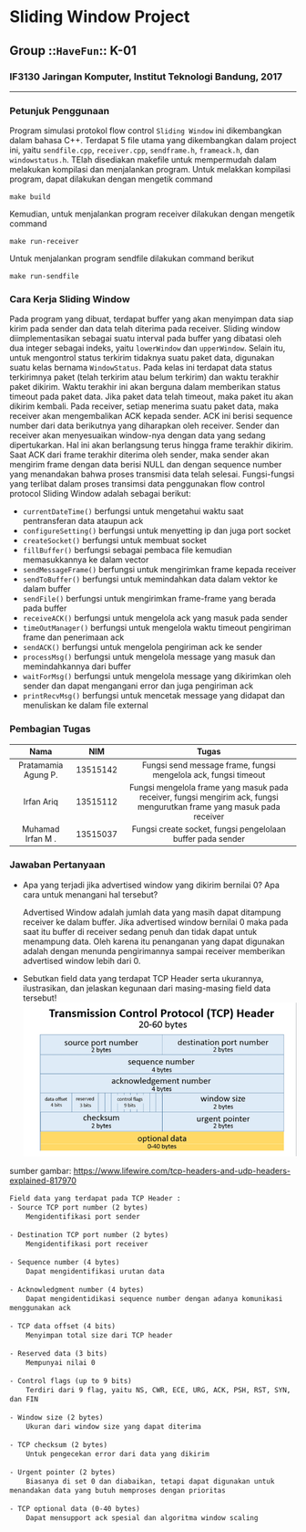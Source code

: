 # Sliding Window Project
## Group ::`HaveFun`:: K-01
### IF3130 Jaringan Komputer, Institut Teknologi Bandung, 2017
---------------------------------------------------------------
### Petunjuk Penggunaan
Program simulasi protokol flow control `Sliding Window` ini dikembangkan dalam bahasa C++. Terdapat 5 file utama yang dikembangkan dalam project ini, yaitu `sendfile.cpp`, `receiver.cpp`, `sendframe.h`, `frameack.h`, dan `windowstatus.h`. TElah disediakan makefile untuk mempermudah dalam melakukan kompilasi dan menjalankan program.
Untuk melakkan kompilasi program, dapat dilakukan dengan mengetik command
```
make build
```
Kemudian, untuk menjalankan program receiver dilakukan dengan mengetik command
```
make run-receiver
```
Untuk menjalankan program sendfile dilakukan command berikut
```
make run-sendfile
```

### Cara Kerja Sliding Window
Pada program yang dibuat, terdapat buffer yang akan menyimpan data siap kirim pada sender dan data telah diterima pada receiver. Sliding window diimplementasikan sebagai suatu interval pada buffer yang dibatasi oleh dua integer sebagai indeks, yaitu `lowerWindow` dan `upperWindow`. Selain itu, untuk mengontrol status terkirim tidaknya suatu paket data, digunakan suatu kelas bernama `WindowStatus`. Pada kelas ini terdapat data status terkirimnya paket (telah terkirim atau belum terkirim) dan waktu terakhir paket dikirim. Waktu terakhir ini akan berguna dalam memberikan status timeout pada paket data. Jika paket data telah timeout, maka paket itu akan dikirim kembali. Pada receiver, setiap menerima suatu paket data, maka receiver akan mengembalikan ACK kepada sender. ACK ini berisi sequence number dari data berikutnya yang diharapkan oleh receiver. Sender dan receiver akan menyesuaikan window-nya dengan data yang sedang dipertukarkan. Hal ini akan berlangsung terus hingga frame terakhir dikirim. Saat ACK dari frame terakhir diterima oleh sender, maka sender akan mengirim frame dengan data berisi NULL dan dengan sequence number yang menandakan bahwa proses transmisi data telah selesai.
Fungsi-fungsi yang terlibat dalam proses transimsi data penggunakan flow control protocol Sliding Window adalah sebagai berikut:
- `currentDateTime()` berfungsi untuk mengetahui waktu saat pentransferan data ataupun ack
- `configureSetting()` berfungsi untuk menyetting ip dan juga port socket
- `createSocket()` berfungsi untuk membuat socket
- `fillBuffer()` berfungsi sebagai pembaca file kemudian memasukkannya ke dalam vector
- `sendMessageFrame()` berfungsi untuk mengirimkan frame kepada receiver
- `sendToBuffer()` berfungsi untuk memindahkan data dalam vektor ke dalam buffer
- `sendFile()` berfungsi untuk mengirimkan frame-frame yang berada pada buffer
- `receiveACK()` berfungsi untuk mengelola ack yang masuk pada sender
- `timeOutManager()` berfungsi untuk mengelola waktu timeout pengiriman frame dan penerimaan ack
- `sendACK()` berfungsi untuk mengelola pengiriman ack ke sender
- `processMsg()` berfungsi untuk mengelola message yang masuk dan memindahkannya dari buffer
- `waitForMsg()` berfungsi untuk mengelola message yang dikirimkan oleh sender dan dapat mengangani error dan juga pengiriman ack
- `printRecvMsg()` berfungsi untuk mencetak message yang didapat dan menuliskan ke dalam file external

### Pembagian Tugas
| Nama | NIM | Tugas  | 
|:-:|:-:|:-:|
|Pratamamia Agung P.| 13515142  | Fungsi send message frame, fungsi mengelola ack, fungsi timeout    |
|  Irfan Ariq | 13515112  | Fungsi mengelola frame yang masuk pada receiver, fungsi mengirim ack, fungsi mengurutkan frame yang masuk pada receiver |
| Muhamad Irfan M . |  13515037 | Fungsi create socket, fungsi pengelolaan buffer pada sender  |

### Jawaban Pertanyaan
- Apa yang terjadi jika advertised window yang dikirim bernilai 0? Apa cara untuk menangani hal tersebut?

    Advertised Window adalah jumlah data yang masih dapat ditampung receiver ke dalam buffer. Jika advertised window bernilai 0 maka pada saat itu buffer di receiver sedang penuh dan tidak dapat untuk menampung data. Oleh karena itu penanganan yang dapat digunakan adalah dengan menunda pengirimannya sampai receiver memberikan advertised window lebih dari 0.

- Sebutkan field data yang terdapat TCP Header serta ukurannya, ilustrasikan, dan jelaskan kegunaan dari masing-masing field data tersebut!
![TCP Header](tcp-header.png)

sumber gambar: https://www.lifewire.com/tcp-headers-and-udp-headers-explained-817970
    
    Field data yang terdapat pada TCP Header :
    - Source TCP port number (2 bytes) 
      	Mengidentifikasi port sender

    - Destination TCP port number (2 bytes)
    	Mengidentifikasi port receiver
 
    - Sequence number (4 bytes)
    	Dapat mengidentifikasi urutan data
 
    - Acknowledgment number (4 bytes)
    	Dapat mengidentidikasi sequence number dengan adanya komunikasi menggunakan ack
 
    - TCP data offset (4 bits)
    	Menyimpan total size dari TCP header
 
    - Reserved data (3 bits)
    	Mempunyai nilai 0
 
    - Control flags (up to 9 bits)
    	Terdiri dari 9 flag, yaitu NS, CWR, ECE, URG, ACK, PSH, RST, SYN, dan FIN
 
    - Window size (2 bytes)
 		Ukuran dari window size yang dapat diterima

    - TCP checksum (2 bytes)
    	Untuk pengecekan error dari data yang dikirim
 
    - Urgent pointer (2 bytes)
    	Biasanya di set 0 dan diabaikan, tetapi dapat digunakan untuk menandakan data yang butuh memproses dengan prioritas
 
    - TCP optional data (0-40 bytes)
    	Dapat mensupport ack spesial dan algoritma window scaling
